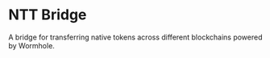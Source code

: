# NTT Bridge

A bridge for transferring native tokens across different blockchains powered by Wormhole.
